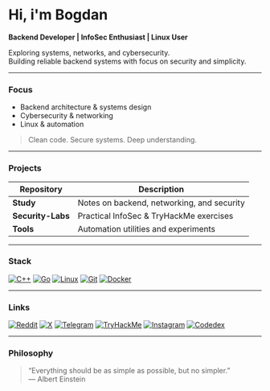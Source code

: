 # Hi, i'm Bogdan

**Backend Developer | InfoSec Enthusiast | Linux User**

Exploring systems, networks, and cybersecurity.  
Building reliable backend systems with focus on security and simplicity.

---

### Focus
- Backend architecture & systems design  
- Cybersecurity & networking  
- Linux & automation  

> Clean code. Secure systems. Deep understanding.

---

### Projects
| Repository | Description |
|-------------|-------------|
| **Study** | Notes on backend, networking, and security |
| **Security-Labs** | Practical InfoSec & TryHackMe exercises |
| **Tools** | Automation utilities and experiments |

---

### Stack
[![C++](https://img.shields.io/badge/C%2B%2B-000000?style=for-the-badge&logo=c%2B%2B&logoColor=ffffff)](https://isocpp.org/)
[![Go](https://img.shields.io/badge/Go-000000?style=for-the-badge&logo=go&logoColor=ffffff)](https://golang.org/)
[![Linux](https://img.shields.io/badge/Linux-000000?style=for-the-badge&logo=linux&logoColor=ffffff)](https://www.kernel.org/)
[![Git](https://img.shields.io/badge/Git-000000?style=for-the-badge&logo=git&logoColor=ffffff)](https://git-scm.com/)
[![Docker](https://img.shields.io/badge/Docker-000000?style=for-the-badge&logo=docker&logoColor=ffffff)](https://hub.docker.com/)

---

### Links
[![Reddit](https://img.shields.io/badge/Reddit-000000?style=for-the-badge&logo=reddit&logoColor=ffffff)](https://www.reddit.com/user/Rekonov)
[![X](https://img.shields.io/badge/X-000000?style=for-the-badge&logo=x&logoColor=ffffff)](https://x.com/Rekoonov)
[![Telegram](https://img.shields.io/badge/Telegram-000000?style=for-the-badge&logo=telegram&logoColor=ffffff)](https://t.me/rekoonov)
[![TryHackMe](https://img.shields.io/badge/TryHackMe-000000?style=for-the-badge&logo=tryhackme&logoColor=ffffff)](https://tryhackme.com/p/rekoonov)
[![Instagram](https://img.shields.io/badge/Instagram-000000?style=for-the-badge&logo=instagram&logoColor=ffffff)](https://www.instagram.com/rekoonov/)
[![Codedex](https://img.shields.io/badge/Codedex-000000?style=for-the-badge&logo=codedex&logoColor=ffffff)](https://www.codedex.io/@rekoonov)

---

### Philosophy
> “Everything should be as simple as possible, but no simpler.”  
> — Albert Einstein
